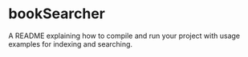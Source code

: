 # bookSearcher

A README explaining how to compile and run your project with usage examples for indexing and searching.
